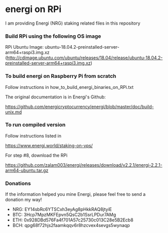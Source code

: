 # energi on RPi
I am providing Energi (NRG) staking related files in this repository

### Build RPi using the following OS image
RPi Ubuntu Image: ubuntu-18.04.2-preinstalled-server-arm64+raspi3.img.xz (http://cdimage.ubuntu.com/ubuntu/releases/18.04/release/ubuntu-18.04.2-preinstalled-server-arm64+raspi3.img.xz)

### To build energi on Raspberry Pi from scratch
Follow instructions in how_to_build_energi_binaries_on_RPi.txt

The original documentation is in Energi's Github:

   https://github.com/energicryptocurrency/energi/blob/master/doc/build-unix.md

### To run compiled version
Follow instructions listed in

   https://www.energi.world/staking-on-vps/

For step #8, download the RPi 

   https://github.com/zalam003/energi/releases/download/v2.2.1/energi-2.2.1-arm64-ubuntu.tar.gz


### Donations
If the information helped you mine Energi, please feel free to send a donation my way!

* NRG: EY14sbRc6YTSCxh3eyAg8pHkkRAQ8jtyiE
* BTC: 3Hcp7MpzMKFEpvn5QsC2b1SsrLPDur7AMg
* ETH: 0x928DBd576Fa4f701A57c25730c013C28e5B2Ecb8
* BCH: qpg68f72hjs2faamkqqv6r8hzcvex4sevgs5wynaqp
